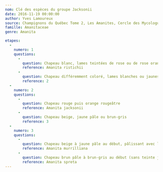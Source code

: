 ```yaml
---
nom: Clé des espèces du groupe Jacksonii
date: 2016-11-19 00:00:00
author: Yves Lamoureux
source: Champignons du Québec Tome 2, Les Amanites, Cercle des Mycologues de Montréal, 2006, 109 p. + 52 figures
famille: Amanitaceae
genre: Amanita

etapes:
  -
    numero: 1
    questions:
      -
        question: Chapeau blanc, lames teintées de rose ou de rose orangé
        reference: Amanita ristichii
      -
        question: Chapeau différemment coloré, lames blanches ou jaunes
        reference: 2
  -
    numero: 2
    questions:
      -
        question: Chapeau rouge puis orange rougeâtre
        reference: Amanita jacksonii
      -
        question: Chapeau beige, jaune pâle ou brun-gris
        reference: 3
  -
    numero: 3
    questions:
      -
        question: Chapeau beige à jaune pâle au début, pâlissant avec l'âge, volve souvent 20-50 mm de hauteur, spores 7-10,5 µm de largeur
        reference: Amanita murrilliana
      -
        question: Chapeau brun pâle à brun-gris au début (sans teinte jaune), pâlissant souvent avec l'âge, volve plus discrète, souvent 10-30 mm de hauteur, spores 6-7 µm de largeur
        reference: Amanita spreta
---
```

